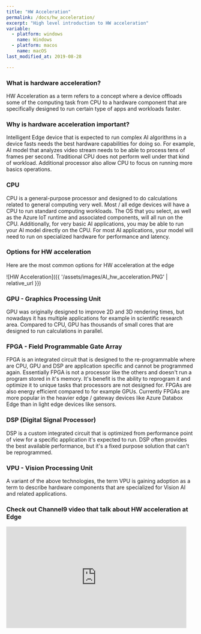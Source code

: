 ```yaml
---
title: "HW Acceleration"
permalink: /docs/hw_acceleration/
excerpt: "High level introduction to HW acceleration"
variable:
  - platform: windows
    name: Windows
  - platform: macos
    name: macOS
last_modified_at: 2019-08-28

---
```


### What is hardware acceleration?

HW Acceleration as a term refers to a concept where a device offloads some of the computing task from CPU to a hardware component that are specifically designed to run certain type of apps and workloads faster. 

### Why is hardware acceleration important?

Intelligent Edge device that is expected to run complex AI algorithms in a device fasts needs the best hardware capabilities for doing so. For example, AI model that analyzes video stream needs to be able to process tens of frames per second. Traditional CPU does not perform well under that kind of workload. Additional processor also allow CPU to focus on running more basics operations.

### CPU

CPU is a general-purpose processor and designed to do calculations related to general computing very well. Most / all edge devices will have a CPU to run standard computing workloads.  The OS that you select, as well as the Azure IoT runtime and associated components, will all run on the CPU.  Additionally, for very basic AI applications, you may be able to run your AI model directly on the CPU.  For most AI applications, your model will need to run on specialized hardware for performance and latency.

### Options for HW acceleration

Here are the most common options for HW acceleration at the edge

![HW Acceleration]({{ '/assets/images/AI_hw_acceleration.PNG' | relative_url }})

### GPU - Graphics Processing Unit

GPU was originally designed to improve 2D and 3D rendering times, but nowadays it has multiple applications for example in scientific research area. Compared to CPU, GPU has thousands of small cores that are designed to run calculations in parallel.

### FPGA - Field Programmable Gate Array

FPGA is an integrated circuit that is designed to the re-programmable where are CPU, GPU and DSP are application specific and cannot be programmed again. Essentially FPGA is not a processor like the others and doesn't run a program stored in it's memory. It's benefit is the ability to reprogram it and optimize it to unique tasks that processors are not designed for. FPGAs are also energy efficient compared to for example GPUs. Currently FPGAs are more popular in the heavier edge / gateway devices like Azure Databox Edge than in light edge devices like sensors.

### DSP (Digital Signal Processor)

DSP is a custom integrated circuit that is optimized from performance point of view for a specific application it's expected to run. DSP often provides the best available performance, but it's a fixed purpose solution that can't be reprogrammed.

### VPU - Vision Processing Unit

A variant of the above technologies, the term VPU is gaining adoption as a term to describe hardware components that are specialized for Vision AI and related applications.

### Check out Channel9 video that talk about HW acceleration at Edge

<iframe src="https://channel9.msdn.com/Shows/Internet-of-Things-Show/Hardware-Acceleration-for-AI-at-the-Edge/player" width="480" height="270" allowFullScreen frameBorder="0" title="Hardware Acceleration for AI at the Edge - Microsoft Channel 9 Video"></iframe>
